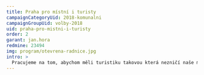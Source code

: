 ```yaml
---
title: Praha pro místní i turisty
campaignCategoryUid: 2018-komunalni
campaignGroupUid: volby-2018
uid: praha-pro-mistni-i-turisty
order: 2
garant: jan.hora
redmine: 23494
img: program/otevrena-radnice.jpg
intro: >
  Pracujeme na tom, abychom měli turistiku takovou která nezničí naše město, ani jeho reputaci v zahraničí. V centru města nesmíme zapomínat na místní, na to aby zde mohli důstojně žít. Turistiku chceme slušnou a poctivou, proto chceme regulovat různé výstřelky (pivní kola, hlasité tahy opilců, obří pandy), zároveň ale nechceme, aby město mělo u zahraničních návštěvníků ostudu. Proto si došlápneme na podvodné směnárny – několika z nich jsme již neprodloužili smlouvu. Okrádání návštěvníků města tak učiníme přítrž. <br/><br/>Praha musí být otevřená pro všechny své občany, přehodnotíme proto buskingovou i protialkoholní vyhlášku. Má potírat opilce, kteří ruší slušné občany, místo toho ale omezuje Pražany kteří si chtějí jen třeba dát pivo v parku. Namísto plánů na kamerové systémy s automatickým vyhodnocováním podezřelých obličejů po vzoru Číny připravujeme pro Prahu více strážníků a kamery efektivní, které budou v boji proti kriminalitě pomáhat lépe. 
---
```

